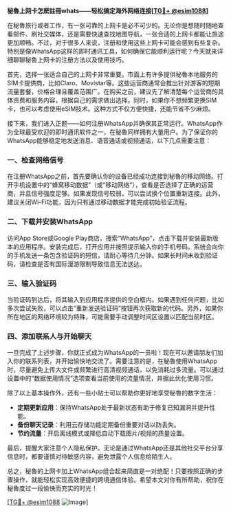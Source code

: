 **秘魯上网卡怎麽註冊whats——轻松搞定海外网络连接[[TG💪+ @esim1088](https://t.me/s/esim1088)]**

在秘魯旅行或者工作，有一张可靠的上网卡是必不可少的。无论你是想随时随地查看邮件、刷社交媒体，还是需要快速查找地图导航，一张合适的上网卡都能让旅途更加顺畅。不过，对于很多人来说，注册和使用这些上网卡可能会感到有些复杂。特别是像WhatsApp这样的即时通讯工具，如何确保它能顺利运行呢？今天就来详细聊聊秘魯上网卡的注册方法以及使用技巧。

首先，选择一张适合自己的上网卡非常重要。市面上有许多提供秘魯本地服务的SIM卡提供商，比如Claro、Movistar等。这些运营商通常会推出针对游客的短期流量套餐，价格合理且覆盖范围广。在购买之前，建议先了解清楚每个运营商的具体资费和服务内容，根据自己的需求做出选择。同时，如果你不想频繁更换SIM卡，也可以考虑使用eSIM技术。这种方式不仅方便快捷，还能节省不少麻烦。

接下来，我们进入正题——如何注册WhatsApp并确保其正常运行。WhatsApp作为全球最受欢迎的即时通讯软件之一，在秘魯同样拥有大量用户。为了保证你的WhatsApp能够稳定地发送消息、语音通话或视频通话，以下几点需要注意：

### 一、检查网络信号
在注册WhatsApp之前，首先要确认你的设备已经成功连接到秘魯的移动网络。打开手机设置中的“蜂窝移动数据”（或“移动网络”），查看是否选择了正确的运营商，并且信号强度足够。如果发现信号较弱，可以尝试换个位置重新连接。此外，建议关闭Wi-Fi功能，因为只有通过移动数据才能完成初始验证流程。

### 二、下载并安装WhatsApp
访问App Store或Google Play商店，搜索“WhatsApp”，点击下载并安装最新版本的应用程序。安装完成后，打开应用并按照提示输入你的手机号码。系统会向你的手机发送一条包含验证码的短信，请耐心等待几分钟。如果长时间未收到验证码，请检查是否有国际漫游限制导致信息无法送达。

### 三、输入验证码
当验证码到达后，将其输入到应用程序提供的空白框内。如果遇到任何问题，比如多次尝试失败，可以点击“重新发送验证码”按钮再次获取新的代码。另外，如果你所在地区的网络环境较为特殊，可能需要手动调整时间区设置以匹配当前时区。

### 四、添加联系人与开始聊天
一旦完成了上述步骤，你就正式成为WhatsApp的一员啦！现在可以邀请朋友们加入你的联系列表，并开始愉快地交流了。需要注意的是，在秘魯使用WhatsApp时，尽量避免上传大文件或频繁进行高清视频通话，以免消耗过多流量。可以通过设置中的“数据使用情况”选项查看当前使用的流量情况，并据此优化使用习惯。

除了以上基本操作外，还有一些小贴士可以帮助你更好地享受秘魯的数字生活：

- **定期更新应用**：保持WhatsApp处于最新状态有助于修复已知漏洞并提升性能。
- **备份聊天记录**：利用云存储功能定期备份重要对话以防丢失。
- **节约流量**：开启离线模式或降低自动下载图片/视频的质量设置。
  
最后，提醒大家注意个人隐私保护。无论是通过WhatsApp还是其他社交平台分享信息时，都要谨慎对待敏感内容，避免泄露个人信息给陌生人。

总之，秘魯的上网卡加上WhatsApp组合起来简直是一对绝配！只要按照正确的步骤操作，就能轻松实现高效便捷的跨境通信体验。希望本文对你有所帮助，祝你在秘魯度过一段愉快而充实的时光！

[[TG💪+ @esim1088](https://t.me/s/esim1088) ![Image](https://i.postimg.cc/4NQfJmqS/Snipaste-2025-05-13-00-14-12.png)]